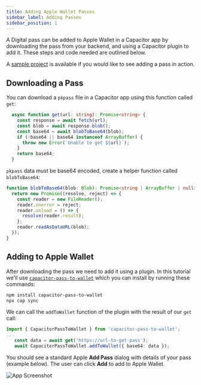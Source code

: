 ```yaml
---
title: Adding Apple Wallet Passes
sidebar_label: Adding Passes
sidebar_position: 1
---
```


A Digital pass can be added to Apple Wallet in a Capacitor app by downloading the pass from your backend, and using a Capacitor plugin to add it. These steps and code needed are outlined below.

A [sample project](https://github.com/ionic-enterprise/tutorials-digital-passes) is available if you would like to see adding a pass in action.

## Downloading a Pass
You can download a `pkpass` file in a Capacitor app using this function called `get`:
```typescript
  async function get(url: string): Promise<string> {
    const response = await fetch(url);
    const blob = await response.blob();
    const base64 = await blobToBase64(blob);
    if (!base64 || base64 instanceof ArrayBuffer) {
      throw new Error(`Unable to get ${url}`);
    }
    return base64;
  }
```

`pkpass` data must be base64 encoded, create a helper function called `blobToBase64`:
```typescript
function blobToBase64(blob: Blob): Promise<string | ArrayBuffer | null> {
  return new Promise((resolve, reject) => {
    const reader = new FileReader();
    reader.onerror = reject;
    reader.onload = () => {
      resolve(reader.result);
    };
    reader.readAsDataURL(blob);
  });
}
```

## Adding to Apple Wallet

After downloading the pass we need to add it using a plugin. In this tutorial we'll use [`capacitor-pass-to-wallet`](https://github.com/valentinAbundo/capacitor-pass-to-wallet) which you can install by running these commands:

```bash
npm install capacitor-pass-to-wallet
npx cap sync
```

We can call the `addToWallet` function of the plugin with the result of our `get` call:

```typescript
import { CapacitorPassToWallet } from 'capacitor-pass-to-wallet';
...
   const data = await get('https://url-to-get-pass');
   await CapacitorPassToWallet.addToWallet({ base64: data });
```

You should see a standard Apple **Add Pass** dialog with details of your pass (example below). The user can click **Add** to add to Apple Wallet.

<div style={{textAlign: 'center'}}>

![App Screenshot](/img/example-pass.png)

</div>
